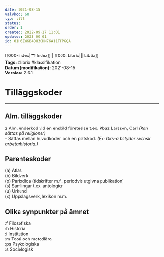 ```yaml
---
date: 2021-08-15
valvkod: 60
typ: till
status: 
order: 1
created: 2022-09-17 11:01
updated: 2023-09-01
id: 01H6ZWKB4DH3CHN76A11TFPGQA
---
```


[[000-index|🗂 Index]] | [[060. Librix|📇 Libtix]]
<br>**Tags:** #librix #klassifikation
<br>**Datum (modifikation):** 2021-08-15
<br>**Version:** 2.6.1

# Tilläggskoder
---

## Alm. tilläggskoder
z Alm. underkod vid en enskild företeelse t.ex. Kbaz Larsson, Carl  *(Kan sättas på religioner)*<br>
\- Sättas mellan huvudkoden och en platskod.  *(Ex: Gks-a betyder svensk arbetarhistoria.)*<br>

## Parenteskoder
(a) Atlas<br>
(b) Bildverk<br>
(p) Pariodica (tidskrifter m.fl. periodvis utgivna publikation)<br>
(s) Samlingar t.ex. antologier<br>
(u) Urkund<br>
(x) Uppslagsverk, lexikon m.m.<br>

## Olika synpunkter på ämnet
:f Filosofiska<br>
:h Historia<br>
:i Institution<br>
:m Teori och metodlära<br>
:ps Psykologiska<br>
:s Sociologisk<br>
